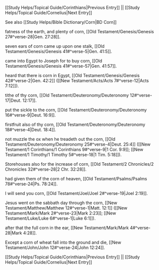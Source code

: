 [[Study Helps/Topical Guide/Corinthians|Previous Entry]]  ||  [[Study Helps/Topical Guide/Cornelius|Next Entry]]

 See also [[Study Helps/Bible Dictionary/Corn|BD Corn]]

 fatness of the earth, and plenty of corn, [[Old Testament/Genesis/Genesis 27#^verse-28|Gen. 27:28]].

 seven ears of corn came up upon one stalk, [[Old Testament/Genesis/Genesis 41#^verse-5|Gen. 41:5]].

 came into Egypt to Joseph for to buy corn, [[Old Testament/Genesis/Genesis 41#^verse-57|Gen. 41:57]].

 heard that there is corn in Egypt, [[Old Testament/Genesis/Genesis 42#^verse-2|Gen. 42:2]] ([[New Testament/Acts/Acts 7#^verse-12|Acts 7:12]]).

 tithe of thy corn, [[Old Testament/Deuteronomy/Deuteronomy 12#^verse-17|Deut. 12:17]].

 put the sickle to the corn, [[Old Testament/Deuteronomy/Deuteronomy 16#^verse-9|Deut. 16:9]].

 firstfruit also of thy corn, [[Old Testament/Deuteronomy/Deuteronomy 18#^verse-4|Deut. 18:4]].

 not muzzle the ox when he treadeth out the corn, [[Old Testament/Deuteronomy/Deuteronomy 25#^verse-4|Deut. 25:4]] ([[New Testament/1 Corinthians/1 Corinthians 9#^verse-9|1 Cor. 9:9]]; [[New Testament/1 Timothy/1 Timothy 5#^verse-18|1 Tim. 5:18]]).

 Storehouses also for the increase of corn, [[Old Testament/2 Chronicles/2 Chronicles 32#^verse-28|2 Chr. 32:28]].

 had given them of the corn of heaven, [[Old Testament/Psalms/Psalms 78#^verse-24|Ps. 78:24]].

 I will send you corn, [[Old Testament/Joel/Joel 2#^verse-19|Joel 2:19]].

 Jesus went on the sabbath day through the corn, [[New Testament/Matthew/Matthew 12#^verse-1|Matt. 12:1]] ([[New Testament/Mark/Mark 2#^verse-23|Mark 2:23]]; [[New Testament/Luke/Luke 6#^verse-1|Luke 6:1]]).

 after that the full corn in the ear, [[New Testament/Mark/Mark 4#^verse-28|Mark 4:28]].

 Except a corn of wheat fall into the ground and die, [[New Testament/John/John 12#^verse-24|John 12:24]].

[[Study Helps/Topical Guide/Corinthians|Previous Entry]]  ||  [[Study Helps/Topical Guide/Cornelius|Next Entry]]